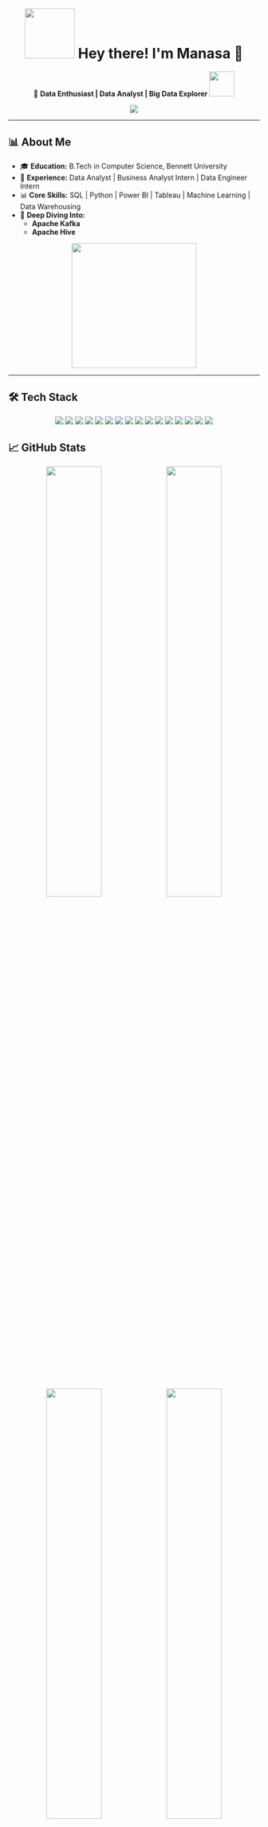 <h1 align="center">
  <img src="https://media.giphy.com/media/xT0xevpFeFd8cs5o7m/giphy.gif" width="100"/>
  Hey there! I'm Manasa 👋
</h1>

<p align="center">
  🚀 <strong>Data Enthusiast | Data Analyst | Big Data Explorer</strong>  
  <img src="https://media.giphy.com/media/12oufCB0MyZ1Go/giphy.gif" width="50">
</p>

<p align="center">
  <img src="https://readme-typing-svg.demolab.com?font=Fira+Code&size=22&pause=1000&color=F76D57&width=600&lines=Transforming+raw+data+into+business+solutions!;SQL+%7C+Python+%7C+Power+BI+%7C+Big+Data+Tools">
</p>

---
## 📊 About Me  

- 🎓 **Education:** B.Tech in Computer Science, Bennett University  
- 🏬 **Experience:** Data Analyst | Business Analyst Intern | Data Engineer Intern  
- 📊 **Core Skills:** SQL | Python | Power BI | Tableau | Machine Learning | Data Warehousing  
- 📌 **Deep Diving Into:**  
  - **Apache Kafka**  
  - **Apache Hive**  

<p align="center">
  <img src="https://media.giphy.com/media/v1.Y2lkPTc5MGI3NjExcWRqMTV2NWdqMzdndjU1NmR2NHB2bTV0cGp4dHkwbHN0dXUxbW83NyZjdD1n/ICOgUNjpvO0PC/giphy.gif" width="250">
</p>

---









## 🛠️ Tech Stack  

<p align="center">
  <img src="https://img.shields.io/badge/Python-3776AB?style=for-the-badge&logo=python&logoColor=white">
  <img src="https://img.shields.io/badge/SQL-4479A1?style=for-the-badge&logo=mysql&logoColor=white">
  <img src="https://img.shields.io/badge/Power_BI-F2C811?style=for-the-badge&logo=powerbi&logoColor=black">
  <img src="https://img.shields.io/badge/Tableau-E97627?style=for-the-badge&logo=tableau&logoColor=white">
  <img src="https://img.shields.io/badge/Excel-217346?style=for-the-badge&logo=microsoftexcel&logoColor=white">
  <img src="https://img.shields.io/badge/Google_Data_Studio-4285F4?style=for-the-badge&logo=google&logoColor=white">
  <img src="https://img.shields.io/badge/R-276DC3?style=for-the-badge&logo=r&logoColor=white">
  <img src="https://img.shields.io/badge/Jira-0052CC?style=for-the-badge&logo=jira&logoColor=white">
  <img src="https://img.shields.io/badge/NumPy-013243?style=for-the-badge&logo=numpy&logoColor=white">
  <img src="https://img.shields.io/badge/Pandas-150458?style=for-the-badge&logo=pandas&logoColor=white">
  <img src="https://img.shields.io/badge/Scikit_Learn-F7931E?style=for-the-badge&logo=scikitlearn&logoColor=white">
  <img src="https://img.shields.io/badge/Matplotlib-11557C?style=for-the-badge&logo=matplotlib&logoColor=white">
  <img src="https://img.shields.io/badge/Seaborn-4C78A8?style=for-the-badge&logo=seaborn&logoColor=white">
  <img src="https://img.shields.io/badge/MongoDB-47A248?style=for-the-badge&logo=mongodb&logoColor=white">
  <img src="https://img.shields.io/badge/Apache_Spark-E25A1C?style=for-the-badge&logo=apachespark&logoColor=white">
  <img src="https://img.shields.io/badge/Snowflake-29B5E8?style=for-the-badge&logo=snowflake&logoColor=white">
</p>


## 📈 GitHub Stats  

<p align="center">
  <img src="https://github-readme-stats.vercel.app/api?username=manasaoruganti&theme=radical&show_icons=true&count_private=true" width="47%"/>
  <img src="https://github-readme-streak-stats.herokuapp.com/?user=manasaoruganti&theme=radical" width="47%"/>
</p>

<p align="center">
  <img src="https://github-readme-stats.vercel.app/api/top-langs/?username=manasaoruganti&theme=radical&layout=compact" width="47%"/>
  <img src="https://github-profile-trophy.vercel.app/?username=manasaoruganti&theme=radical&column=4&no-frame=true" width="47%">
</p>

---

## 🌟 Did You Know?  

<p align="center">
  <img src="https://media.giphy.com/media/3o7qE1YN7aBOFPRw8E/giphy.gif" width="200">
  <br>
  🔍 I can optimize a SQL query faster than you can say "normalization"!<br>
  🧠 Built a real-time traffic analysis system using Kafka streams<br>
  🐝 Created Hive data warehouses for retail analytics projects
</p>

---

## 📩 Let's Connect  

<p align="center">
  <a href="https://www.linkedin.com/in/manasa-oruganti-37a311216/">
    <img src="https://img.shields.io/badge/LinkedIn-0A66C2?style=for-the-badge&logo=linkedin&logoColor=white">
  </a>
  <a href="https://github.com/Manasaoruganti">
    <img src="https://img.shields.io/badge/GitHub-181717?style=for-the-badge&logo=github&logoColor=white">
  </a>
  <a href="mailto:srimanasa1707@gmail.com">
    <img src="https://img.shields.io/badge/Email-EA4335?style=for-the-badge&logo=gmail&logoColor=white">
  </a>
</p>

---

<p align="center">
  <img src="https://media.giphy.com/media/ZCN6F3FAkwsyOGU2RS/giphy.gif" width="200">
  <br>
  <em>"Data is the new soil, and I'm here to cultivate insights!"</em> 🌱
</p>

[![Visitors](https://komarev.com/ghpvc/?username=manasaoruganti&color=dc143c&style=flat)](https://github.com/Manasaoruganti)

